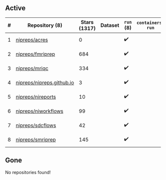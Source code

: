 ## Active
| # | Repository (8) | Stars (1317) | Dataset | `run` (8) | `containers-run` | Last Modified |
| --- | --- | --- | --- | --- | --- | --- |
| 1 | [nipreps/acres](https://github.com/nipreps/acres) | 0 |  | :heavy_check_mark: |  | 2025-06-18 11:37:23+00:00 |
| 2 | [nipreps/fmriprep](https://github.com/nipreps/fmriprep) | 684 |  | :heavy_check_mark: |  | 2025-08-08 19:40:22+00:00 |
| 3 | [nipreps/mriqc](https://github.com/nipreps/mriqc) | 334 |  | :heavy_check_mark: |  | 2025-06-04 12:23:07+00:00 |
| 4 | [nipreps/nipreps.github.io](https://github.com/nipreps/nipreps.github.io) | 3 |  | :heavy_check_mark: |  | 2025-08-11 03:04:35+00:00 |
| 5 | [nipreps/nireports](https://github.com/nipreps/nireports) | 10 |  | :heavy_check_mark: |  | 2025-08-11 16:18:02+00:00 |
| 6 | [nipreps/niworkflows](https://github.com/nipreps/niworkflows) | 99 |  | :heavy_check_mark: |  | 2025-08-01 17:45:12+00:00 |
| 7 | [nipreps/sdcflows](https://github.com/nipreps/sdcflows) | 42 |  | :heavy_check_mark: |  | 2025-07-31 17:37:52+00:00 |
| 8 | [nipreps/smriprep](https://github.com/nipreps/smriprep) | 145 |  | :heavy_check_mark: |  | 2025-08-07 20:12:37+00:00 |

## Gone
No repositories found!
